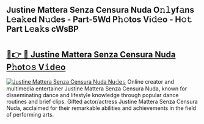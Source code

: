 ## Justine Mattera Senza Censura Nuda O𝚗𝚕yf𝚊ns L𝚎a𝚔ed N𝚞𝚍es - Part-5Wd P𝚑𝚘tos Vi𝚍𝚎o - H𝚘𝚝 Part L𝚎a𝚔s cWsBP

# <h2><a href="http://kf2tdwf.oniu.top/?m=Justine+Mattera+Senza+Censura+Nuda">🔗👉 🔴 Justine Mattera Senza Censura Nuda P𝚑ot𝚘𝚜 V𝚒d𝚎o</a></h2>

[![Justine Mattera Senza Censura Nuda Nu𝚍e𝚜](https://i.imgur.com/0qMVB7G.gif)](http://kf2tdwf.oniu.top/?m=Justine+Mattera+Senza+Censura+Nuda)
Online creator and multimedia entertainer Justine Mattera Senza Censura Nuda, known for disseminating dance and lifestyle knowledge through popular dance routines and brief clips. Gifted actor/actress Justine Mattera Senza Censura Nuda, acclaimed for their remarkable abilities and achievements in the field of performing arts.  
